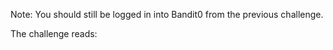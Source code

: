 Note: You should still be logged in into Bandit0 from the previous challenge.

The challenge reads: 

